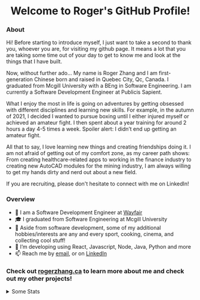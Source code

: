 <p align="center">
  <h1 align="center">Welcome to Roger's GitHub Profile!</h1>
</p>

### About
Hi! Before starting to introduce myself, I just want to take a second to thank you, whoever you are, for visiting my github page. It means a lot that you are taking some time out of your day to get to know me and look at the things that I have built.

Now, without further ado… My name is Roger Zhang and I am first-generation Chinese born and raised in Quebec City, Qc, Canada. I graduated from Mcgill University with a BEng in Software Engineering. I am currently a Software Development Engineer at Publicis Sapient.

What I enjoy the most in life is going on adventures by getting obsessed with different disciplines and learning new skills. For example, in the autumn of 2021, I decided I wanted to pursue boxing until I either injured myself or achieved an amateur fight. I then spent about a year training for around 2 hours a day 4-5 times a week. Spoiler alert: I didn’t end up getting an amateur fight.

All that to say, I love learning new things and creating friendships doing it. I am not afraid of getting out of my comfort zone, as my career path shows: From creating healthcare-related apps to working in the finance industry to creating new AutoCAD modules for the mining industry, I am always willing to get my hands dirty and nerd out about a new field.

If you are recruiting, please don't hesitate to connect with me on LinkedIn!

### Overview
- 💼 I am a Software Development Engineer at [Wayfair](https://www.wayfair.ca/)
- 🎓 I graduated from Software Engineering at Mcgill University
- 🔭 Aside from software development, some of my additional hobbies/interests are any and every sport, cooking, cinema, and collecting cool stuff!
- 🌱 I’m developing using React, Javascript, Node, Java, Python and more
- 📫 Reach me by [email](mailto:roger.zhang@mail.mcgill.ca), or on [LinkedIn](https://www.linkedin.com/in/zhang-roger/)

### Check out [rogerzhang.ca](https://rogerzhang.ca/) to learn more about me and check out my other projects!

<details>
  <summary>Some Stats</summary>
  <p align="center">
    <img src="https://github-readme-stats.vercel.app/api/top-langs/?username=maxeisen&layout=compact&bg_color=90,007363,00bba2&title_color=fff&text_color=fff" alt="Language Stats" />
  </p>
</details>
